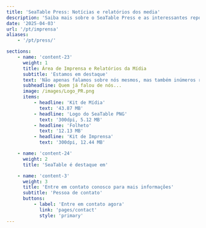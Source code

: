```yaml
---
title: 'SeaTable Press: Notícias e relatórios dos media'
description: 'Saiba mais sobre o SeaTable Press e as interessantes reportagens dos media que destacam a nossa plataforma e as suas aplicações.'
date: '2025-04-03'
url: '/pt/imprensa'
aliases:
    - '/pt/press/'

sections:
    - name: 'content-23'
      weight: 1
      title: Área de Imprensa e Relatórios da Mídia
      subtitle: 'Estamos em destaque'
      text: 'Não apenas falamos sobre nós mesmos, mas também inúmeros relatórios da mídia o fazem. Você pode encontrá-los todos aqui na nossa área de imprensa. Gostaria de escrever sobre nós também? Fique à vontade! [Entre em contato conosco]({{< relref "pages/contact" >}}) para mais informações.'
      subheadline: Quem já falou de nós...
      image: /images/Logo_PR.png
      items:
          - headline: 'Kit de Mídia'
            text: '43.87 MB'
          - headline: 'Logo do SeaTable PNG'
            text: '300dpi, 5.12 MB'
          - headline: 'Folheto'
            text: '12.13 MB'
          - headline: 'Kit de Imprensa'
            text: '300dpi, 12.44 MB'

    - name: 'content-24'
      weight: 2
      title: 'SeaTable é destaque em'

    - name: 'content-3'
      weight: 3
      title: 'Entre em contato conosco para mais informações'
      subtitle: 'Pessoa de contato'
      buttons:
          - label: 'Entre em contato agora'
            link: 'pages/contact'
            style: 'primary'
---
```

